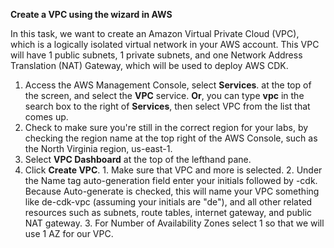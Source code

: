 **Create a VPC using the wizard in AWS**

In this task, we want to create an Amazon Virtual Private Cloud (VPC), which is a logically isolated virtual network in your AWS account. This VPC will have 1 public subnets, 1 private subnets, and one Network Address Translation (NAT) Gateway, which will be used to deploy AWS CDK.

1. Access the AWS Management Console, select **Services**. at the top of the screen, and select the **VPC** service. **Or**, you can type **vpc** in the search box to the right of **Services**, then select VPC from the list that comes up.
2. Check to make sure you're still in the correct region for your labs, by checking the region name at the top right of the AWS Console, such as the North Virginia region, us-east-1.
3. Select **VPC Dashboard** at the top of the lefthand pane.
4. Click **Create VPC**.
            1. Make sure that VPC and more is selected.
            2. Under the Name tag auto-generation field enter your initials followed by -cdk. Because Auto-generate is checked, this will name your VPC something like de-cdk-vpc (assuming your initials are "de"), and all other related resources such as subnets, route tables, internet gateway, and public NAT gateway.
            3. For Number of Availability Zones select 1 so that we will use 1 AZ for our VPC. 


